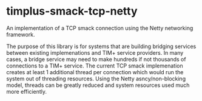 # timplus-smack-tcp-netty
An implementation of a TCP smack connection using the Netty networking framework.

The purpose of this library is for systems that are building bridging services between 
existing implemenations and TIM+ service providers.  In many cases, a bridge service may need to
make hundreds if not thousands of connections to a TIM+ service.  The current TCP smack implemenation
creates at least 1 additional thread per connection which would run the system out
of threading resources.  Using the Netty asncy/non-blocking model, threads can be greatly
reduced and system resources used much more efficiently.
